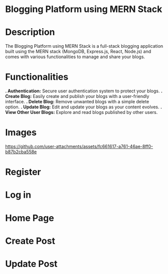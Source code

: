# Blogging Platform using MERN Stack

# Description
The Blogging Platform using MERN Stack is a full-stack blogging application built using the MERN stack (MongoDB, Express.js, React, Node.js) and comes with various functionalities to manage and share your blogs.
# Functionalities
 **. Authentication:** Secure user authentication system to protect your blogs.
**. Create Blog:** Easily create and publish your blogs with a user-friendly interface.
**. Delete Blog:** Remove unwanted blogs with a simple delete option.
**. Update Blog:** Edit and update your blogs as your content evolves.
**. View Other User Blogs:** Explore and read blogs published by other users.

# Images
https://github.com/user-attachments/assets/fc661617-a761-46ae-8ff0-b87b2cba558e
# Register

# Log in 

# Home Page

# Create Post

# Update Post 
